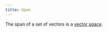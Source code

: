 ```yaml
---
title: Span
---
```


The span of a set of vectors is a [vector
space](linear-algebra/vector-space.md).
